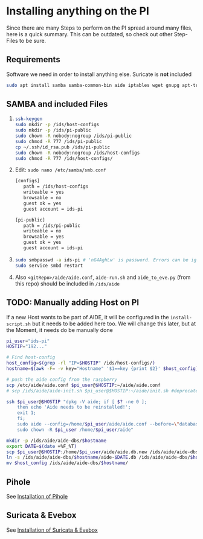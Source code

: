 # Installing anything on the PI

Since there are many Steps to perform on the PI spread around many files, here is a quick summary. This can be outdated, so check out other Step-Files to be sure.

## Requirements

Software we need in order to install anything else. Suricate is **not** included

```bash
sudo apt install samba samba-common-bin aide iptables wget gnupg apt-transport-https
```

## SAMBA and included Files

1. ```bash
   ssh-keygen
   sudo mkdir -p /ids/host-configs
   sudo mkdir -p /ids/pi-public
   sudo chown -R nobody:nogroup /ids/pi-public
   sudo chmod -R 777 /ids/pi-public
   cp ~/.ssh/id_rsa.pub /ids/pi-public
   sudo chown -R nobody:nogroup /ids/host-configs
   sudo chmod -R 777 /ids/host-configs/
   ```

2. Edit: `sudo nano /etc/samba/smb.conf`
   
   ```bash
   [configs]
      path = /ids/host-configs
      writeable = yes
      browsable = no
      guest ok = yes
      guest account = ids-pi
   
   [pi-public]
      path = /ids/pi-public
      writeable = no
      browsable = yes
      guest ok = yes
      guest account = ids-pi
   ```

3. ```bash
   sudo smbpasswd -a ids-pi # 'nG4AghLw' is password. Errors can be ignored
   sudo service smbd restart
   ```

4. Also `<gitRepo>/aide/aide.conf`, `aide-run.sh` and `aide_to_eve.py` (from this repo) should be included in `/ids/aide`

## TODO: Manually adding Host on PI

If a new Host wants to be part of AIDE, it will be configured in the `install-script.sh` but it needs to be added here too. We will change this later, but at the Moment, it needs do be manually done

```bash
pi_user="ids-pi"
HOSTIP="192..."

# Find host-config
host_config=$(grep -rl "IP=$HOSTIP" /ids/host-configs/)
hostname=$(awk -F= -v key="Hostname" '$1==key {print $2}' $host_config)

# push the aide config from the raspberry
scp /etc/aide/aide.conf $pi_user@$HOSTIP:~/aide/aide.conf
# scp /ids/aide/aide-init.sh $pi_user@$HOSTIP:~/aide/init.sh #deprecated

ssh $pi_user@$HOSTIP "dpkg -V aide; if [ $? -ne 0 ];
    then echo 'Aide needs to be reinstalled!';
    exit 1;
    fi;
    sudo aide --config=/home/$pi_user/aide/aide.conf --before=\"database_out=file:/home/$pi_user/aide/aide.db.new\" --init
    sudo chown -R $pi_user /home/$pi_user/aide"

mkdir -p /ids/aide/aide-dbs/$hostname
export DATE=$(date +%F_%T)
scp $pi_user@$HOSTIP:/home/$pi_user/aide/aide.db.new /ids/aide/aide-dbs/$hostname/aide-$DATE.db
ln -s /ids/aide/aide-dbs/$hostname/aide-$DATE.db /ids/aide/aide-dbs/$hostname/recent-aide-db
mv $host_config /ids/aide/aide-dbs/$hostname/
```

## Pihole

See [Installation of Pihole](../pihole/steps.md)

## Suricata & Evebox

See [Installation of Suricata & Evebox](../network-ids/Steps.md)
